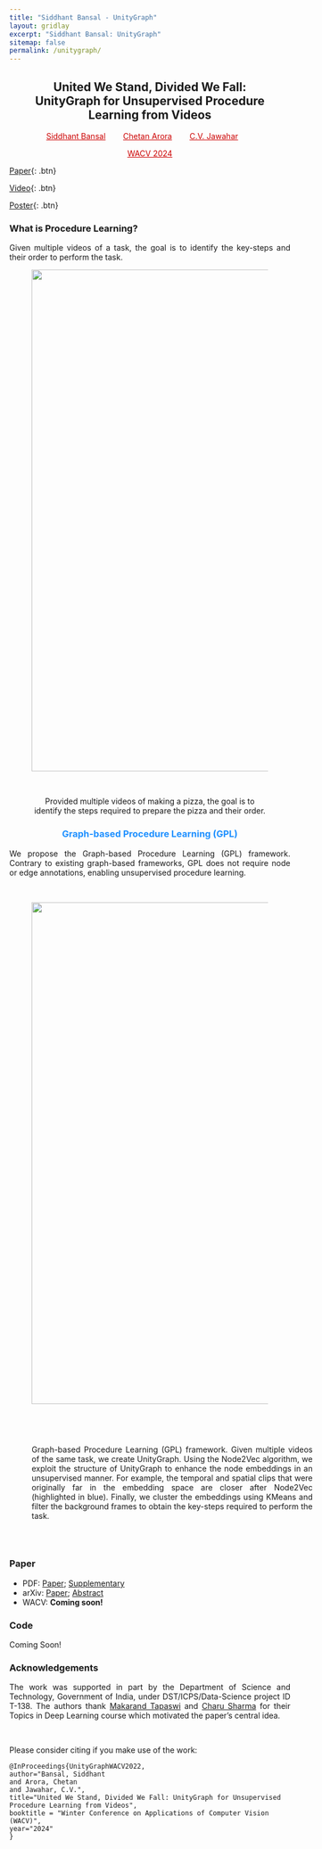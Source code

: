 ```yaml
---
title: "Siddhant Bansal - UnityGraph"
layout: gridlay
excerpt: "Siddhant Bansal: UnityGraph"
sitemap: false
permalink: /unitygraph/
---
```


[comment]: Title
<h2 align="center">United We Stand, Divided We Fall:<br>UnityGraph for Unsupervised Procedure Learning from Videos</h2>

[comment]: Authors
<p style="text-align: center;">
<a href="https://sid2697.github.io" style="color: #CC0000"> Siddhant Bansal</a>
&nbsp;&nbsp;&nbsp;&nbsp;&nbsp;&nbsp;
<a href="https://www.cse.iitd.ac.in/~chetan/" style="color: #CC0000"> Chetan Arora</a>
&nbsp;&nbsp;&nbsp;&nbsp;&nbsp;&nbsp;
<a href="https://faculty.iiit.ac.in/~jawahar/index.html" style="color: #CC0000"> C.V. Jawahar</a>
&nbsp;&nbsp;&nbsp;&nbsp;&nbsp;&nbsp;
</p>
<p style="text-align: center;"><a href="https://eccv2022.ecva.net/" style="color:#CC0000">WACV 2024</a></p>

<p style="text-align: center;">

[Paper](http://arxiv.org/abs/2311.03550){: .btn}
&nbsp;&nbsp;&nbsp;&nbsp;&nbsp;&nbsp;

[Video](./../docs/wacv24-236.mp4){: .btn}
&nbsp;&nbsp;&nbsp;&nbsp;&nbsp;&nbsp;

[Poster](./../docs/wacv24-236.pdf){: .btn}
&nbsp;&nbsp;&nbsp;&nbsp;&nbsp;&nbsp;

</p>

[comment]: ProcedureLearning
<h3>What is Procedure Learning?</h3>
<div style="text-align: justify">
Given multiple videos of a task, the goal is to identify the key-steps and their order to perform the task.

<center>
<figure>
		<div id="projectid">
    <img src="{{ site.url }}{{ site.baseurl }}/images/projectpic/procedure-learning.png" width="900px" />
		</div>
    <p>&nbsp;</p>
    <figcaption>
        Provided multiple videos of making a pizza, the goal is to identify the steps required to prepare the pizza and their order.
    </figcaption>
</figure>
</center>

<h3 align="center"><span style="color:DodgerBlue">Graph-based Procedure Learning (GPL)</span></h3>

We propose the Graph-based Procedure Learning (GPL) framework. Contrary to existing graph-based frameworks, GPL does not require node or edge annotations, enabling unsupervised procedure learning.
<p>&nbsp;</p>
<center>
<figure>
		<div id="projectid">
    <img src="{{ site.url }}{{ site.baseurl }}/images/projectpic/wacv_24_meth_v1-2_2022-08-25.pdf" width="900px" />
		</div>
</figure>
</center>
<p>&nbsp;</p>
<figure style="width: 100%; float: left">
  <p class="caption_justify">
    Graph-based Procedure Learning (GPL) framework. Given multiple videos of the same task, we create UnityGraph.
    Using the Node2Vec algorithm, we exploit the structure of UnityGraph to enhance the node embeddings in an unsupervised manner.
    For example, the temporal and spatial clips that were originally far in the embedding space are closer after Node2Vec (highlighted in blue).
    Finally, we cluster the embeddings using KMeans and filter the background frames to obtain the key-steps required to perform the task.
  </p>
</figure>

</div>
<p>&nbsp;</p>

[comment]: Paper
<h3> Paper </h3>

- PDF: <a href="{{ site.url }}{{ site.baseurl }}/papers/0236.pdf">Paper</a>; <a href="{{ site.url }}{{ site.baseurl }}/papers/0236-supp.pdf">Supplementary</a>
- arXiv: [Paper](https://arxiv.org/pdf/2311.03550); [Abstract](http://arxiv.org/abs/2311.03550)
- WACV: <b>Coming soon!</b>

[comment]: Code
<h3> Code </h3>
Coming Soon!

<h3> Acknowledgements </h3>

<p style="text-align: justify">
The work was supported in part by the Department of Science and Technology, Government of India, under DST/ICPS/Data-Science project ID T-138.
The authors thank <a href="https://makarandtapaswi.github.io">Makarand Tapaswi</a> and <a href="https://sites.google.com/site/charusharmacseiith/">Charu Sharma</a> for their Topics in Deep Learning course which motivated the paper’s central idea.
</p>

<p>&nbsp;</p>

Please consider citing if you make use of the work:

```
@InProceedings{UnityGraphWACV2022,
author="Bansal, Siddhant
and Arora, Chetan
and Jawahar, C.V.",
title="United We Stand, Divided We Fall: UnityGraph for Unsupervised Procedure Learning from Videos",
booktitle = "Winter Conference on Applications of Computer Vision (WACV)",
year="2024"
}
```

<p>&nbsp;</p>
<p>&nbsp;</p>
